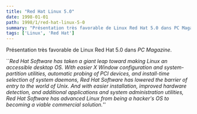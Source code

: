 ```yaml
---
title: "Red Hat Linux 5.0"
date: 1998-01-01
path: 1998/1/red-hat-linux-5-0
summary: "Présentation très favorable de Linux Red Hat 5.0 dans PC Magazine."
tags: ['Linux', 'Red Hat']
---
```


<P>
Présentation très favorable de Linux Red Hat 5.0 dans <EM>PC Magazine</EM>.
</P>

<P>``<EM>Red Hat Software has taken a giant leap toward making Linux an
accessible desktop OS. With easier X Window configuration and
system-partition utilities, automatic probing of PCI devices, and
install-time selection of system daemons, Red Hat Software has lowered
the barrier of entry to the world of Unix.  And with easier
installation, improved hardware detection, and additional applications
and system administration utilities, Red Hat Software has advanced
Linux from being a hacker's OS to becoming a viable commercial
solution.</EM>''
</P>



